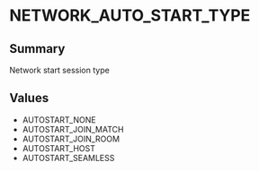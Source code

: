 # NETWORK_AUTO_START_TYPE

## Summary
Network start session type

## Values
* AUTOSTART_NONE
* AUTOSTART_JOIN_MATCH
* AUTOSTART_JOIN_ROOM
* AUTOSTART_HOST
* AUTOSTART_SEAMLESS